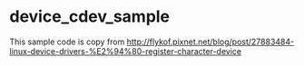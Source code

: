 # device_cdev_sample

This sample code is copy from http://flykof.pixnet.net/blog/post/27883484-linux-device-drivers-%E2%94%80-register-character-device
